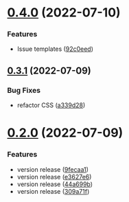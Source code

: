 # [0.4.0](https://github.com/cryptoverseWeb3/Cryptoverse/compare/v0.3.1...v0.4.0) (2022-07-10)


### Features

* Issue templates ([92c0eed](https://github.com/cryptoverseWeb3/Cryptoverse/commit/92c0eed14f34c05ce4a411ad07f58a350868c33c))



## [0.3.1](https://github.com/cryptoverseWeb3/Cryptoverse/compare/v0.2.0...v0.3.1) (2022-07-09)


### Bug Fixes

* refactor CSS ([a339d28](https://github.com/cryptoverseWeb3/Cryptoverse/commit/a339d285419039f7c30ee7f32af9442aca3fc174))



# [0.2.0](https://github.com/cryptoverseWeb3/Cryptoverse/compare/309a71feab3774d6a6fe30521e1dadac920faa10...v0.2.0) (2022-07-09)


### Features

* version release ([9fecaa1](https://github.com/cryptoverseWeb3/Cryptoverse/commit/9fecaa1675dc6002dca56d18e773bab0440fa613))
* version release ([e3627e6](https://github.com/cryptoverseWeb3/Cryptoverse/commit/e3627e6bd989884df5b98bf6bb64053e6124fd89))
* version release ([44a699b](https://github.com/cryptoverseWeb3/Cryptoverse/commit/44a699b63d7058acdb0438d3450cd886c5e61688))
* version release ([309a71f](https://github.com/cryptoverseWeb3/Cryptoverse/commit/309a71feab3774d6a6fe30521e1dadac920faa10))



